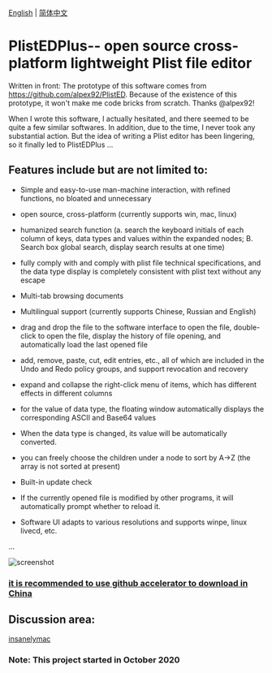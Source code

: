 [English](https://github.com/ic005k/PlistEDPlus/blob/main/README-en.md) | [简体中文](https://github.com/ic005k/PlistEDPlus/blob/main/README.md)

# PlistEDPlus-- open source cross-platform lightweight Plist file editor

Written in front: The prototype of this software comes from https://github.com/alpex92/PlistED. Because of the existence of this prototype, it won't make me code bricks from scratch. Thanks @alpex92!

When I wrote this software, I actually hesitated, and there seemed to be quite a few similar softwares. In addition, due to the time, I never took any substantial action. But the idea of writing a Plist editor has been lingering, so it finally led to PlistEDPlus ...

## Features include but are not limited to:

* Simple and easy-to-use man-machine interaction, with refined functions, no bloated and unnecessary

* open source, cross-platform (currently supports win, mac, linux)

* humanized search function (a. search the keyboard initials of each column of keys, data types and values within the expanded nodes; B. Search box global search, display search results at one time)

* fully comply with and comply with plist file technical specifications, and the data type display is completely consistent with plist text without any escape

* Multi-tab browsing documents

* Multilingual support (currently supports Chinese, Russian and English)

* drag and drop the file to the software interface to open the file, double-click to open the file, display the history of file opening, and automatically load the last opened file

* add, remove, paste, cut, edit entries, etc., all of which are included in the Undo and Redo policy groups, and support revocation and recovery

* expand and collapse the right-click menu of items, which has different effects in different columns

* for the value of data type, the floating window automatically displays the corresponding ASCII and Base64 values

* When the data type is changed, its value will be automatically converted.

* you can freely choose the children under a node to sort by A->Z (the array is not sorted at present)

* Built-in update check

* If the currently opened file is modified by other programs, it will automatically prompt whether to reload it.

* Software UI adapts to various resolutions and supports winpe, linux livecd, etc.

...

![screenshot](https://github.com/ic005k/plistedplus/blob/main/plist.png)

### [it is recommended to use github accelerator to download in China ](https://toolwa.com/github/)

## Discussion area:

[insanelymac](https://www.insanelymac.com/forum/topic/345512-open-source-cross-platform-plist-file-editor-plistedplus/)

### Note: This project started in October 2020
